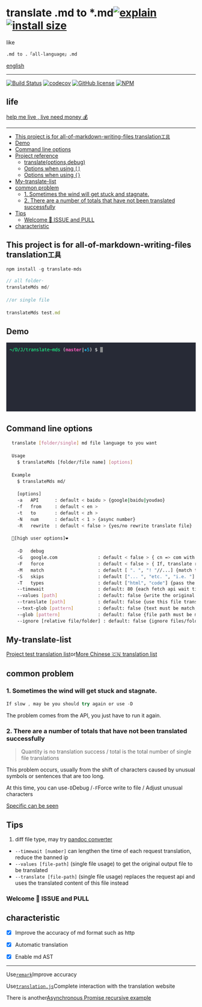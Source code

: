 # translate .md to \*.md[![explain](http://llever.com/explain.svg)](https://github.com/chinanf-boy/explain-translateMds) [![install size](https://packagephobia.now.sh/badge?p=translate-mds)](https://packagephobia.now.sh/result?p=translate-mds)

like

```bash
.md to .「all-language」.md
```

[english](./README.en.md)

---

[![Build Status](https://travis-ci.org/chinanf-boy/translate-mds.svg?branch=master)](https://travis-ci.org/chinanf-boy/translate-mds)
[![codecov](https://codecov.io/gh/chinanf-boy/translate-mds/branch/master/graph/badge.svg)](https://codecov.io/gh/chinanf-boy/translate-mds)
[![GitHub license](https://img.shields.io/github/license/chinanf-boy/translate-mds.svg)](https://github.com/chinanf-boy/translate-mds/blob/master/License)
[![NPM](https://nodei.co/npm/translate-mds.png)](https://nodei.co/npm/translate-mds/)

## life

[help me live , live need money 💰](https://github.com/chinanf-boy/live-need-money)

---

<!-- START doctoc generated TOC please keep comment here to allow auto update -->
<!-- DON'T EDIT THIS SECTION, INSTEAD RE-RUN doctoc TO UPDATE -->

- [This project is for all-of-markdown-writing-files translation`工具`](#this-project-is-for-all-of-markdown-writing-files-translation%E5%B7%A5%E5%85%B7)
- [Demo](#demo)
- [Command line options](#command-line-options)
- [Project reference](#project-reference)
  - [translate(options,debug)](#translateoptionsdebug)
  - [Options when using `[]`](#options-when-using-)
  - [Options when using `{}`](#options-when-using-)
- [My-translate-list](#my-translate-list)
- [common problem](#common-problem)
  - [1. Sometimes the wind will get stuck and stagnate.](#1--sometimes-the-wind-will-get-stuck-and-stagnate)
  - [2. There are a number of totals that have not been translated successfully](#2--there-are-a-number-of-totals-that-have-not-been-translated-successfully)
- [Tips](#tips)
  - [Welcome 👏 ISSUE and PULL](#welcome--issue-and-pull)
- [characteristic](#characteristic)

<!-- END doctoc generated TOC please keep comment here to allow auto update -->

## This project is for all-of-markdown-writing-files translation`工具`

```js
npm install -g translate-mds
```

```js
// all folder·
translateMds md/

//or single file

translateMds test.md
```

## Demo

![demo](./imgs/demo.gif)

## Command line options

```bash
  translate [folder/single] md file language to you want

  Usage
    $ translateMds [folder/file name] [options]

  Example
    $ translateMds md/

    [options]
    -a   API      : default < baidu > {google|baidu|youdao}
    -f   from     : default < en >
    -t   to       : default < zh >
    -N   num      : default < 1 > {async number}
    -R   rewrite  : default < false > {yes/no rewrite translate file}

  🌟[high user options]❤️

    -D   debug
    -G   google.com               : default < false > { cn => com with Google api }
    -F   force                    : default < false > { If, translate result is no 100%, force wirte md file }
    -M   match                    : default [ ". ", "! "//...] {match this str, merge translate result }
    -S   skips                    : default ["... ", "etc. ", "i.e. "] {match this str will, skip merge translate result}
    -T   types                    : default ["html", "code"] {pass the md AST type}
    --timewait                    : default: 80 {each fetch api wait time}
    --values [path]               : default: false {write the original of wait for translate file} [single file])
    --translate [path]            : default: false {use this file translate} [single file]
    --text-glob [pattern]         : default: false {text must be match, then be transalte}
    --glob [pattern]              : default: false {file path must be match, then be transalte}
    --ignore [relative file/folder] : default: false {ignore files/folders string, split with `,` }
```

## My-translate-list

[Project test translation list](https://github.com/chinanf-boy/translate-mds-test-list)or[More Chinese 🇨🇳 translation list](https://github.com/chinanf-boy/chinese-translate-list)

## common problem

### 1. Sometimes the wind will get stuck and stagnate.

```js
If slow , may be you should try again or use -D
```

The problem comes from the API, you just have to run it again.

### 2. There are a number of totals that have not been translated successfully

> Quantity is no translation success / total is the total number of single file translations

This problem occurs, usually from the shift of characters caused by unusual symbols or sentences that are too long.

At this time, you can use`-D`Debug /`-F`Force write to file / Adjust unusual characters

[Specific can be seen](https://github.com/chinanf-boy/translate-mds/issues/22)

## Tips

1. diff file type, may try [pandoc converter](https://github.com/jgm/pandoc)

- `--timewait [number]` can lengthen the time of each request translation, reduce the banned ip
- `--values [file-path]` (single file usage) to get the original output file to be translated
- `--translate [file-path]` (single file usage) replaces the request api and uses the translated content of this file instead

### Welcome 👏 ISSUE and PULL

## characteristic

- [x] Improve the accuracy of md format such as http

- [x] Automatic translation

- [x] Enable md AST

---

Use[`remark`](https://github.com/wooorm/remark)Improve accuracy

Use[`translation.js`](https://github.com/Selection-Translator/translation.js)Complete interaction with the translation website

There is another[Asynchronous Promise recursive example](https://github.com/chinanf-boy/translate-mds/blob/master/src/setObjectKey.js#L78)

